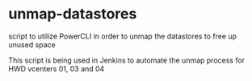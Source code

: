 # unmap-datastores
script to utilize PowerCLI in order to unmap the datastores to free up unused space 

This script is being used in Jenkins to automate the unmap process for HWD vcenters 01, 03 and 04 
